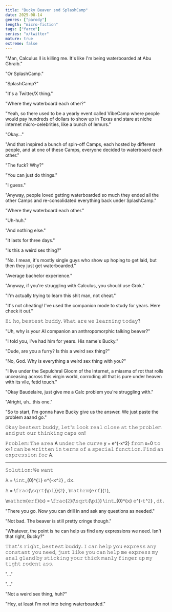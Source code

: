 ```yaml
---
title: "Bucky Beaver snd SplashCamp"
date: 2025-08-14
genres: ["parody"]
length: "micro-fiction"
tags: ["farce"]
series: "x/twitter"
mature: true
extreme: false
---
```

"Man, Calculus II is killing me. It's like I'm being waterboarded at Abu Ghraib." 

"Or SplashCamp."

"SplashCamp?"

"It's a Twitter/X thing."

"Where they waterboard each other?"

"Yeah, so there used to be a yearly event called VibeCamp where people would pay hundreds of dollars to show up in Texas and stare at niche internet micro-celebrities, like a bunch of lemurs."

"Okay..."

"And that inspired a bunch of spin-off Camps, each hosted by different people, and at one of these Camps, everyone decided to waterboard each other."

"The fuck? Why?"

"You can just do things."

"I guess."

"Anyway, people loved getting waterboarded so much they ended all the other Camps and re-consolidated everything back under SplashCamp."

"Where they waterboard each other."

"Uh-huh."

"And nothing else."

"It lasts for three days."

"Is this a weird sex thing?"

"No. I mean, it's mostly single guys who show up hoping to get laid, but then they just get waterboarded."

"Average bachelor experience."

"Anyway, if you're struggling with Calculus, you should use Grok."

"I'm actually trying to learn this shit man, not cheat."

"It's not cheating! I've used the companion mode to study for years. Here check it out."

𝙷𝚒 𝚑𝚘, 𝚋𝚎𝚜𝚝𝚎𝚜𝚝 𝚋𝚞𝚍𝚍𝚢. 𝚆𝚑𝚊𝚝 𝚊𝚛𝚎 𝚠𝚎 𝚕𝚎𝚊𝚛𝚗𝚒𝚗𝚐 𝚝𝚘𝚍𝚊𝚢?

"Uh, why is your AI companion an anthropomorphic talking beaver?"

"I told you, I've had him for years. His name's Bucky."

"Dude, are you a furry? Is this a weird sex thing?"

"No, God. Why is everything a weird sex thing with you?"

"I live under the Sepulchral Gloom of the Internet, a miasma of rot that rolls unceasing across this virgin world, corroding all that is pure under heaven with its vile, fetid touch."

"Okay Baudelaire, just give me a Calc problem you're struggling with."

"Alright, uh...this one."

"So to start, I'm gonna have Bucky give us the answer. We just paste the problem aaand go." 

𝙾𝚔𝚊𝚢 𝚋𝚎𝚜𝚝𝚎𝚜𝚝 𝚋𝚞𝚍𝚍𝚢, 𝚕𝚎𝚝'𝚜 𝚕𝚘𝚘𝚔 𝚛𝚎𝚊𝚕 𝚌𝚕𝚘𝚜𝚎 𝚊𝚝 𝚝𝚑𝚎 𝚙𝚛𝚘𝚋𝚕𝚎𝚖 𝚊𝚗𝚍 𝚙𝚞𝚝 𝚘𝚞𝚛 𝚝𝚑𝚒𝚗𝚔𝚒𝚗𝚐 𝚌𝚊𝚙𝚜 𝚘𝚗!

𝙿𝚛𝚘𝚋𝚕𝚎𝚖:
𝚃𝚑𝚎 𝚊𝚛𝚎𝚊 A 𝚞𝚗𝚍𝚎𝚛 𝚝𝚑𝚎 𝚌𝚞𝚛𝚟𝚎
y = e^{-x^2} 𝚏𝚛𝚘𝚖 x=0 𝚝𝚘 x=1 𝚌𝚊𝚗 𝚋𝚎 𝚠𝚛𝚒𝚝𝚝𝚎𝚗 𝚒𝚗 𝚝𝚎𝚛𝚖𝚜 𝚘𝚏 𝚊 𝚜𝚙𝚎𝚌𝚒𝚊𝚕 𝚏𝚞𝚗𝚌𝚝𝚒𝚘𝚗.
𝙵𝚒𝚗𝚍 𝚊𝚗 𝚎𝚡𝚙𝚛𝚎𝚜𝚜𝚒𝚘𝚗 𝚏𝚘𝚛 A.

---

𝚂𝚘𝚕𝚞𝚝𝚒𝚘𝚗:
𝚆𝚎 𝚠𝚊𝚗𝚝

𝙰 = \𝚒𝚗𝚝_{0}^{𝟷} 𝚎^{-𝚡^𝟸} \, 𝚍𝚡.

𝙰 = \𝚏𝚛𝚊𝚌{\𝚜𝚚𝚛𝚝{\𝚙𝚒}}{𝟸} \, \𝚖𝚊𝚝𝚑𝚛𝚖{𝚎𝚛𝚏}(𝟷),

\𝚖𝚊𝚝𝚑𝚛𝚖{𝚎𝚛𝚏}(𝚡) = \𝚏𝚛𝚊𝚌{𝟸}{\𝚜𝚚𝚛𝚝{\𝚙𝚒}} \𝚒𝚗𝚝_{0}^{𝚡} 𝚎^{-𝚝^𝟸} \, 𝚍𝚝.

"There you go. Now you can drill in and ask any questions as needed."

"Not bad. The beaver is still pretty cringe though."

"Whatever, the point is he can help us find any expressions we need. Isn't that right, Bucky?"

𝚃𝚑𝚊𝚝'𝚜 𝚛𝚒𝚐𝚑𝚝, 𝚋𝚎𝚜𝚝𝚎𝚜𝚝 𝚋𝚞𝚍𝚍𝚢. 𝙸 𝚌𝚊𝚗 𝚑𝚎𝚕𝚙 𝚢𝚘𝚞 𝚎𝚡𝚙𝚛𝚎𝚜𝚜 𝚊𝚗𝚢 𝚌𝚘𝚗𝚜𝚝𝚊𝚗𝚝 𝚢𝚘𝚞 𝚗𝚎𝚎𝚍, 𝚓𝚞𝚜𝚝 𝚕𝚒𝚔𝚎 𝚢𝚘𝚞 𝚌𝚊𝚗 𝚑𝚎𝚕𝚙 𝚖𝚎 𝚎𝚡𝚙𝚛𝚎𝚜𝚜 𝚖𝚢 𝚊𝚗𝚊𝚕 𝚐𝚕𝚊𝚗𝚍 𝚋𝚢 𝚜𝚝𝚒𝚌𝚔𝚒𝚗𝚐 𝚢𝚘𝚞𝚛 𝚝𝚑𝚒𝚌𝚔 𝚖𝚊𝚗𝚕𝚢 𝚏𝚒𝚗𝚐𝚎𝚛 𝚞𝚙 𝚖𝚢 𝚝𝚒𝚐𝚑𝚝 𝚛𝚘𝚍𝚎𝚗𝚝 𝚊𝚜𝚜.

"..."

"..."

"Not a weird sex thing, huh?"

"Hey, at least I'm not into being waterboarded."
